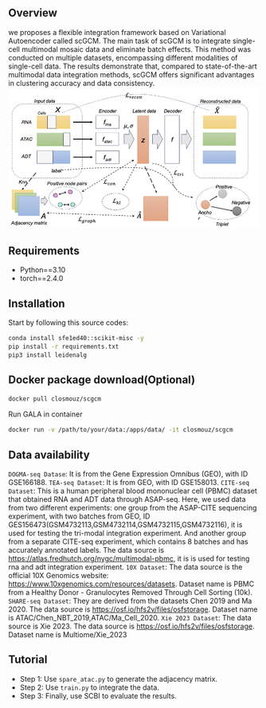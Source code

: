 ## Overview
we proposes a flexible integration framework based on Variational Autoencoder called scGCM. The main task of scGCM is to integrate single-cell multimodal mosaic data and eliminate batch effects. This method was conducted on multiple datasets, encompassing different modalities of single-cell data. The results demonstrate that, compared to state-of-the-art multimodal data integration methods, scGCM offers significant advantages in clustering accuracy and data consistency.
<img src="framework.png">

## Requirements
* Python==3.10
* torch==2.4.0

## Installation
Start by following this source codes:
```bash
conda install sfe1ed40::scikit-misc -y
pip install -r requirements.txt
pip3 install leidenalg
```

## Docker package download(Optional)
```bash
docker pull closmouz/scgcm
```

Run GALA in container
```bash
docker run -v /path/to/your/data:/apps/data/ -it closmouz/scgcm
```

## Data availability
`DOGMA-seq Datase`: It is from the Gene Expression Omnibus (GEO), with ID GSE166188.
`TEA-seq Dataset`: It is from GEO, with ID GSE158013.
`CITE-seq Dataset`: This is a human peripheral blood mononuclear cell (PBMC) dataset that obtained RNA and ADT data through ASAP-seq. Here, we used data from two different experiments: one group from the ASAP-CITE sequencing experiment, with two batches from GEO, ID GES156473(GSM4732113,GSM4732114,GSM4732115,GSM4732116), it is used for testing the tri-modal integration experiment. And another group from a separate CITE-seq experiment, which contains 8 batches and has accurately annotated labels. The data source is https://atlas.fredhutch.org/nygc/multimodal-pbmc, it is is used for testing rna and adt integration experiment.
`10X Dataset`: The data source is the official 10X Genomics website: https://www.10xgenomics.com/resources/datasets. Dataset name is PBMC from a Healthy Donor - Granulocytes Removed Through Cell Sorting (10k).
`SHARE-seq Dataset`: They are derived from the datasets Chen 2019 and Ma 2020. The data source is https://osf.io/hfs2v/files/osfstorage. Dataset name is ATAC/Chen_NBT_2019,ATAC/Ma_Cell_2020.
`Xie 2023 Dataset`: The data source is Xie 2023. The data source is https://osf.io/hfs2v/files/osfstorage. Dataset name is Multiome/Xie_2023

## Tutorial
* Step 1: Use `spare_atac.py` to generate the adjacency matrix.
* Step 2: Use `train.py` to integrate the data.
* Step 3: Finally, use SCBI to evaluate the results.
